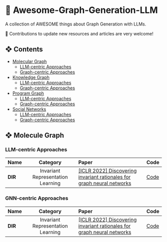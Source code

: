 # 🚀 Awesome-Graph-Generation-LLM
A collection of AWESOME things about Graph Generation with LLMs.

🤗 Contributions to update new resources and articles are very welcome!

## ❖ Contents 
- [Molecular Graph](#Molecular-Graph)
    - [LLM-centric Approaches](#Model-centric-Approaches)
    - [Graph-centric Approaches](#Graph-centric-Approaches)
- [Knowledge Graph](#Knowledge-Graph)
    - [LLM-centric Approaches](#Model-centric-Approaches-1)
    - [Graph-centric Approaches](#Graph-centric-Approaches-1)
- [Program Graph](#Knowledge-Graph)
    - [LLM-centric Approaches](#Model-centric-Approaches-2)
    - [Graph-centric Approaches](#Graph-centric-Approaches-2)
- [Social Networks](#Knowledge-Graph)
    - [LLM-centric Approaches](#Model-centric-Approaches-3)
    - [Graph-centric Approaches](#Graph-centric-Approaches-3)
 
## ❖ Molecule Graph

### LLM-centric Approaches
|Name|Category|Paper|Code|
| :------------ |:---------------:| :---------------| :---------------| 
| **DIR** | Invariant Representation Learning    | [[ICLR 2022] Discovering invariant rationales for graph neural networks](https://arxiv.org/pdf/2201.12872) | [Code](https://github.com/Wuyxin/DIR-GNN) |


### GNN-centric Approaches
|Name|Category|Paper|Code|
| :------------ |:---------------:| :---------------| :---------------| 
| **DIR** | Invariant Representation Learning    | [[ICLR 2022] Discovering invariant rationales for graph neural networks](https://arxiv.org/pdf/2201.12872) | [Code](https://github.com/Wuyxin/DIR-GNN) |
